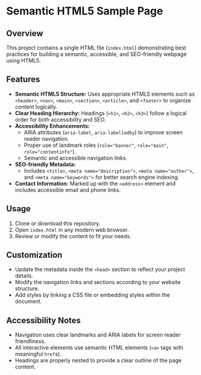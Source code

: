 # Semantic HTML5 Sample Page

## Overview

This project contains a single HTML file (`index.html`) demonstrating best practices for building a semantic, accessible, and SEO-friendly webpage using HTML5.

## Features

- **Semantic HTML5 Structure:** Uses appropriate HTML5 elements such as `<header>`, `<nav>`, `<main>`, `<section>`, `<article>`, and `<footer>` to organize content logically.
- **Clear Heading Hierarchy:** Headings (`<h1>`, `<h2>`, `<h3>`) follow a logical order for both accessibility and SEO.
- **Accessibility Enhancements:**
  - ARIA attributes (`aria-label`, `aria-labelledby`) to improve screen reader navigation.
  - Proper use of landmark roles (`role="banner"`, `role="main"`, `role="contentinfo"`).
  - Semantic and accessible navigation links.
- **SEO-friendly Metadata:**
  - Includes `<title>`, `<meta name="description">`, `<meta name="author">`, and `<meta name="keywords">` for better search engine indexing.
- **Contact Information:** Marked up with the `<address>` element and includes accessible email and phone links.

## Usage

1. Clone or download this repository.
2. Open `index.html` in any modern web browser.
3. Review or modify the content to fit your needs.

## Customization

- Update the metadata inside the `<head>` section to reflect your project details.
- Modify the navigation links and sections according to your website structure.
- Add styles by linking a CSS file or embedding styles within the document.

## Accessibility Notes

- Navigation uses clear landmarks and ARIA labels for screen reader friendliness.
- All interactive elements use semantic HTML elements (`<a>` tags with meaningful `href`s).
- Headings are properly nested to provide a clear outline of the page content.

